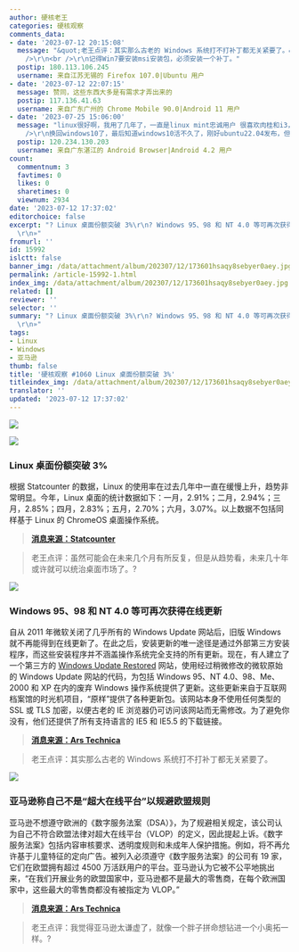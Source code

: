 ```yaml
---
author: 硬核老王
categories: 硬核观察
comments_data:
- date: '2023-07-12 20:15:08'
  message: "&quot;老王点评：其实那么古老的 Windows 系统打不打补丁都无关紧要了。&quot;<br />\r\n<br />\r\n很多工业设备的软件仅支持XP，好一点的支持到Win7。设备一用几十年。设备不报废，软件不更新。<br
    />\r\n<br />\r\n记得Win7要安装msi安装包，必须安装一个补丁。"
  postip: 180.113.106.245
  username: 来自江苏无锡的 Firefox 107.0|Ubuntu 用户
- date: '2023-07-12 22:07:15'
  message: 赞同，这些东西大多是有需求才弄出来的
  postip: 117.136.41.63
  username: 来自广东广州的 Chrome Mobile 90.0|Android 11 用户
- date: '2023-07-25 15:06:00'
  message: "linux很好啊，我用了几年了，一直是linux mint忠诚用户 很喜欢肉桂和i3，linux也许是反微软windows垄断的好机会，windows越来越难用了，尤其是windows11发布以后我试了一下，又<br
    />\r\n换回windows10了，最后知道windows10活不久了，刚好ubuntu22.04发布，但对英伟达十分不友好，于是转型linux mint了，他也差不到哪去"
  postip: 120.234.130.203
  username: 来自广东湛江的 Android Browser|Android 4.2 用户
count:
  commentnum: 3
  favtimes: 0
  likes: 0
  sharetimes: 0
  viewnum: 2934
date: '2023-07-12 17:37:02'
editorchoice: false
excerpt: "? Linux 桌面份额突破 3%\r\n? Windows 95、98 和 NT 4.0 等可再次获得在线更新\r\n? 亚马逊称自己不是“超大在线平台”以规避欧盟规则\r\n»
  \r\n»"
fromurl: ''
id: 15992
islctt: false
banner_img: /data/attachment/album/202307/12/173601hsaqy8sebyer0aey.jpg
permalink: /article-15992-1.html
index_img: /data/attachment/album/202307/12/173601hsaqy8sebyer0aey.jpg
related: []
reviewer: ''
selector: ''
summary: "? Linux 桌面份额突破 3%\r\n? Windows 95、98 和 NT 4.0 等可再次获得在线更新\r\n? 亚马逊称自己不是“超大在线平台”以规避欧盟规则\r\n»
  \r\n»"
tags:
- Linux
- Windows
- 亚马逊
thumb: false
title: '硬核观察 #1060 Linux 桌面份额突破 3%'
titleindex_img: /data/attachment/album/202307/12/173601hsaqy8sebyer0aey.jpg
translator: ''
updated: '2023-07-12 17:37:02'
---
```


![](/data/attachment/album/202307/12/173601hsaqy8sebyer0aey.jpg)


![](/data/attachment/album/202307/12/173610dlfhtdelcwzdtgct.jpg)


### Linux 桌面份额突破 3%


根据 Statcounter 的数据，Linux 的使用率在过去几年中一直在缓慢上升，趋势非常明显。今年，Linux 桌面的统计数据如下：一月，2.91%；二月，2.94%；三月，2.85%；四月，2.83%；五月，2.70%；六月，3.07%。以上数据不包括同样基于 Linux 的 ChromeOS 桌面操作系统。



> 
> **[消息来源：Statcounter](https://gs.statcounter.com/os-market-share/desktop/worldwide)**
> 
> 
> 



> 
> 老王点评：虽然可能会在未来几个月有所反复，但是从趋势看，未来几十年或许就可以统治桌面市场了。?
> 
> 
> 


![](/data/attachment/album/202307/12/173627k0nfsxkfcge7eesf.jpg)


### Windows 95、98 和 NT 4.0 等可再次获得在线更新


自从 2011 年微软关闭了几乎所有的 Windows Update 网站后，旧版 Windows 就不再能得到在线更新了。在此之后，安装更新的唯一途径是通过外部第三方安装程序，而这些安装程序并不涵盖操作系统完全支持的所有更新。现在，有人建立了一个第三方的 [Windows Update Restored](http://windowsupdaterestored.com/) 网站，使用经过稍微修改的微软原始的 Windows Update 网站的代码，为包括 Windows 95、NT 4.0、98、Me、2000 和 XP 在内的废弃 Windows 操作系统提供了更新。这些更新来自于互联网档案馆的时光机项目，“原样”提供了各种更新包。该网站本身不使用任何类型的 SSL 或 TLS 加密，以便古老的 IE 浏览器仍可访问该网站而无需修改。为了避免你没有，他们还提供了所有支持语言的 IE5 和 IE5.5 的下载链接。



> 
> **[消息来源：Ars Technica](https://arstechnica.com/gadgets/2023/07/windows-95-98-and-other-decrepit-versions-can-grab-online-updates-again/)**
> 
> 
> 



> 
> 老王点评：其实那么古老的 Windows 系统打不打补丁都无关紧要了。
> 
> 
> 


![](/data/attachment/album/202307/12/173644yhc71xnaeh6x6356.jpg)


### 亚马逊称自己不是“超大在线平台”以规避欧盟规则


亚马逊不想遵守欧洲的《数字服务法案（DSA）》，为了规避相关规定，该公司认为自己不符合欧盟法律对超大在线平台（VLOP）的定义，因此提起上诉。《数字服务法案》包括内容审核要求、透明度规则和未成年人保护措施。例如，将不再允许基于儿童特征的定向广告。被列入必须遵守《数字服务法案》的公司有 19 家，它们在欧盟拥有超过 4500 万活跃用户的平台。亚马逊认为它被不公平地挑出来，“在我们开展业务的欧盟国家中，亚马逊都不是最大的零售商，在每个欧洲国家中，这些最大的零售商都没有被指定为 VLOP。”



> 
> **[消息来源：Ars Technica](https://arstechnica.com/tech-policy/2023/07/amazon-claims-it-isnt-a-very-large-online-platform-to-evade-eu-rules/)**
> 
> 
> 



> 
> 老王点评：我觉得亚马逊太谦虚了，就像一个胖子拼命想钻进一个小奥拓一样。?
> 
> 
>
